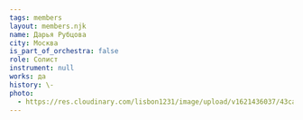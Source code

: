 ```yaml
---
tags: members
layout: members.njk
name: Дарья Рубцова
city: Москва
is_part_of_orchestra: false
role: Солист
instrument: null
works: да
history: \-
photo:
  - https://res.cloudinary.com/lisbon1231/image/upload/v1621436037/43ca7d1c95f894d0a377bc42fcd69a6c_zovwh2.jpg
---
```

